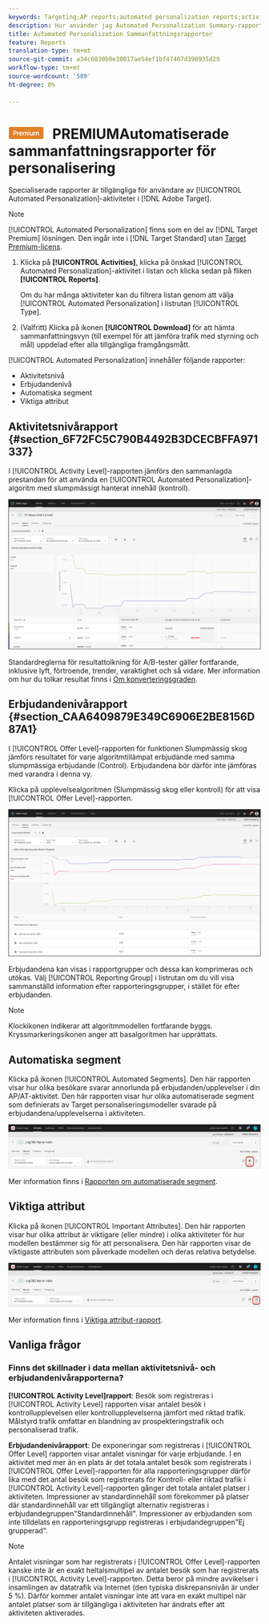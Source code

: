 ```yaml
---
keywords: Targeting;AP reports;automated personalization reports;activity level report;offer level report;offer detail report
description: Hur använder jag Automated Personalization Summary-rapporterna?
title: Automated Personalization Sammanfattningsrapporter
feature: Reports
translation-type: tm+mt
source-git-commit: a34c6830b0e30017ae54ef1bf47407d390935d29
workflow-type: tm+mt
source-wordcount: '589'
ht-degree: 0%

---
```



# ![](/help/assets/premium.png) PREMIUMAutomatiserade sammanfattningsrapporter för personalisering

Specialiserade rapporter är tillgängliga för användare av [!UICONTROL Automated Personalization]-aktiviteter i [!DNL Adobe Target].

>[!NOTE]
>
>[!UICONTROL Automated Personalization] finns som en del av  [!DNL Target Premium] lösningen. Den ingår inte i [!DNL Target Standard] utan [Target Premium-licens](/help/c-intro/intro.md#premium).

1. Klicka på **[!UICONTROL Activities]**, klicka på önskad [!UICONTROL Automated Personalization]-aktivitet i listan och klicka sedan på fliken **[!UICONTROL Reports]**.

   Om du har många aktiviteter kan du filtrera listan genom att välja [!UICONTROL Automated Personalization] i listrutan [!UICONTROL Type].

1. (Valfritt) Klicka på ikonen **[!UICONTROL Download]** för att hämta sammanfattningsvyn (till exempel för att jämföra trafik med styrning och mål) uppdelad efter alla tillgängliga framgångsmått.

[!UICONTROL Automated Personalization] innehåller följande rapporter:

* Aktivitetsnivå
* Erbjudandenivå
* Automatiska segment
* Viktiga attribut

## Aktivitetsnivårapport {#section_6F72FC5C790B4492B3DCECBFFA971337}

I [!UICONTROL Activity Level]-rapporten jämförs den sammanlagda prestandan för att använda en [!UICONTROL Automated Personalization]-algoritm med slumpmässigt hanterat innehåll (kontroll).

![Aktivitetsnivårapport](/help/c-reports/assets/box_plot_ap.png)

Standardreglerna för resultattolkning för A/B-tester gäller fortfarande, inklusive lyft, förtroende, trender, varaktighet och så vidare. Mer information om hur du tolkar resultat finns i [Om konverteringsgraden](/help/c-reports/conversion-rate.md#concept_2D9FEDE8F94A485DAC86D611BFBDC844).

## Erbjudandenivårapport {#section_CAA6409879E349C6906E2BE8156D87A1}

I [!UICONTROL Offer Level]-rapporten för funktionen Slumpmässig skog jämförs resultatet för varje algoritmtillämpat erbjudande med samma slumpmässiga erbjudande (Control). Erbjudandena bör därför inte jämföras med varandra i denna vy.

Klicka på upplevelsealgoritmen (Slumpmässig skog eller kontroll) för att visa [!UICONTROL Offer Level]-rapporten.

![](assets/ap_OfferLevelRpt.png)

Erbjudandena kan visas i rapportgrupper och dessa kan komprimeras och utökas. Välj [!UICONTROL Reporting Group] i listrutan om du vill visa sammanställd information efter rapporteringsgrupper, i stället för efter erbjudanden.

>[!NOTE]
>
>Klockikonen indikerar att algoritmmodellen fortfarande byggs. Kryssmarkeringsikonen anger att basalgoritmen har upprättats.

## Automatiska segment

Klicka på ikonen [!UICONTROL Automated Segments]. Den här rapporten visar hur olika besökare svarar annorlunda på erbjudanden/upplevelser i din AP/AT-aktivitet. Den här rapporten visar hur olika automatiserade segment som definierats av Target personaliseringsmodeller svarade på erbjudandena/upplevelserna i aktiviteten.

![Ikon för automatiserade segment](/help/c-reports/assets/icon-automated-sements-ap.png)

Mer information finns i [Rapporten om automatiserade segment](/help/c-reports/c-personalization-insights-reports/automated-segments-report.md).

## Viktiga attribut

Klicka på ikonen [!UICONTROL Important Attributes]. Den här rapporten visar hur olika attribut är viktigare (eller mindre) i olika aktiviteter för hur modellen bestämmer sig för att personalisera. Den här rapporten visar de viktigaste attributen som påverkade modellen och deras relativa betydelse.

![Ikon för viktiga attribut](/help/c-reports/assets/icon-important-attributes-ap.png)

Mer information finns i [Viktiga attribut-rapport](/help/c-reports/c-personalization-insights-reports/important-attributes-report.md).

## Vanliga frågor

### Finns det skillnader i data mellan aktivitetsnivå- och erbjudandenivårapporterna?

**[!UICONTROL Activity Level]rapport**: Besök som registreras i  [!UICONTROL Activity Level] rapporten visar antalet besök i kontrollupplevelsen eller kontrollupplevelserna jämfört med riktad trafik. Målstyrd trafik omfattar en blandning av prospekteringstrafik och personaliserad trafik.

**Erbjudandenivårapport**: De exponeringar som registreras i  [!UICONTROL Offer Level] rapporten visar antalet visningar för varje erbjudande. I en aktivitet med mer än en plats är det totala antalet besök som registrerats i [!UICONTROL Offer Level]-rapporten för alla rapporteringsgrupper därför lika med det antal besök som registrerats för Kontroll- eller riktad trafik i [!UICONTROL Activity Level]-rapporten gånger det totala antalet platser i aktiviteten. Impressioner av standardinnehåll som förekommer på platser där standardinnehåll var ett tillgängligt alternativ registreras i erbjudandegruppen&quot;Standardinnehåll&quot;. Impressioner av erbjudanden som inte tilldelats en rapporteringsgrupp registreras i erbjudandegruppen&quot;Ej grupperad&quot;.

>[!NOTE]

Antalet visningar som har registrerats i [!UICONTROL Offer Level]-rapporten kanske inte är en exakt heltalsmultipel av antalet besök som har registrerats i [!UICONTROL Activity Level]-rapporten. Detta beror på mindre avvikelser i insamlingen av datatrafik via Internet (den typiska diskrepansnivån är under 5 %). Därför kommer antalet visningar inte att vara en exakt multipel när antalet platser som är tillgängliga i aktiviteten har ändrats efter att aktiviteten aktiverades.
